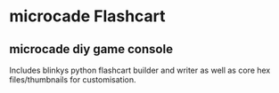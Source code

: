 # microcade Flashcart
microcade diy game console
---

Includes blinkys python flashcart builder and writer as well as core hex files/thumbnails for customisation.
